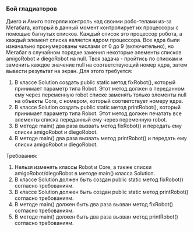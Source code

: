 
### Бой гладиаторов

Диего и Амиго потеряли контроль над своими робо-телами из-за Мегабага, который в данный момент контролирует их процессоры
с помощью багнутых списков. Каждый список это процессор робота, а каждый элемент списка является ядром процессора.
Все ядра были изначально пронумерованы числами от 0 до 9 (включительно), но Мегабаг в случайном порядке заменил некоторые элементы списков
amigoRobot и diegoRobot на null.
Твоя задача - пройтись по спискам и заменить каждое значение null на соответствующий номер ядра, затем вывести результат на экран.
Для этого требуется:
1) В классе Solution создать public static метод fixRobot(), который принимает параметр типа Robot.
Этот метод должен в переданном ему через переменную robot списке заменять только элементы null на объекты Core, с номером, который соответствует номеру ядра.
2) В классе Solution создать public static метод printRobot(), который принимает параметр типа Robot.
Этот метод должен печатать все элементы списка переданный ему через переменную robot.
3) В методе main() два раза вызвать метод fixRobot() и передать ему списки amigoRobot и diegoRobot.
4) В методе main() два раза вызвать метод printRobot() и передать ему списки amigoRobot и diegoRobot.



Требования:
1.	Нельзя изменять классы Robot и Core, а также списки amigoRobot/diegoRobot в методе main() класса Solution.
2.	В классе Solution должен быть создан public static метод fixRobot() согласно требованиям.
3.	В классе Solution должен быть создан public static метод printRobot() согласно требованиям.
4.	В методе main() должен быть два раза вызван метод fixRobot() согласно требованиям.
5.	В методе main() должен быть два раза вызван метод printRobot() согласно требованиям.


